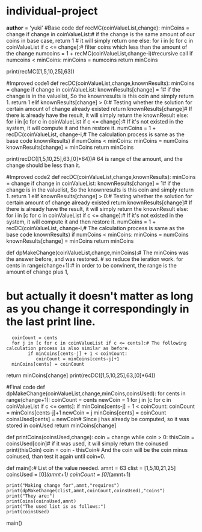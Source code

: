 # individual-project
__author__ = 'yuki'
#Base code
def recMC(coinValueList,change):
   minCoins = change
   if change in coinValueList:# if the change is the same amount of our coins in base case,
     return 1 # it will simply return one
   else:
      for i in [c for c in coinValueList if c <= change]:# filter  coins which less than the amount of the change
         numcoins = 1 + recMC(coinValueList,change-i)#recursive call
         if numcoins < minCoins:
            minCoins = numcoins
   return minCoins

print(recMC([1,5,10,25],63))


#Improved code1
def recDC(coinValueList,change,knownResults):
   minCoins = change
   if change in coinValueList:
      knownResults[change] = 1# if the change is in the valuelist, So the knownresults is this coin and simply return 1.
      return 1
   elif knownResults[change] > 0:# Testing whether the solution for certain amount of change already existed
      return knownResults[change]# If there is already have the result, it will simply return the knownResult
   else:
       for i in [c for c in coinValueList if c <= change]:# If it's not existed in the system, it will compute it and then restore it.
         numCoins = 1 + recDC(coinValueList, change-i,# The calculation process is same as the base code
                              knownResults)
         if numCoins < minCoins:
            minCoins = numCoins
            knownResults[change] = minCoins
   return minCoins

print(recDC([1,5,10,25],63,[0]*64))# 64 is range of the amount, and the change should be less than it.




#Improved code2
def recDC(coinValueList,change,knownResults):
   minCoins = change
   if change in coinValueList:
      knownResults[change] = 1# if the change is in the valuelist, So the knownresults is this coin and simply return 1.
      return 1
   elif knownResults[change] > 0:# Testing whether the solution for certain amount of change already existed
      return knownResults[change]# If there is already have the result, it will simply return the knownResult
   else:
       for i in [c for c in coinValueList if c <= change]:# If it's not existed in the system, it will compute it and then restore it.
         numCoins = 1 + recDC(coinValueList, change-i,# The calculation process is same as the base code
                              knownResults)
         if numCoins < minCoins:
            minCoins = numCoins
            knownResults[change] = minCoins
   return minCoins


def dpMakeChange(coinValueList,change,minCoins):# The minCoins was the answer before, and was restored.
                                                # so reduce the ieration work.
   for cents in range(change+1):# in order to be convinent, the range is the amount of change plus 1,
   # but actually it doesn't matter as long as you change it correspondingly in the last print line.
      coinCount = cents
      for j in [c for c in coinValueList if c <= cents]:# The following calculation process is also similar as before.
            if minCoins[cents-j] + 1 < coinCount:
               coinCount = minCoins[cents-j]+1
      minCoins[cents] = coinCount
   return minCoins[change]
print(recDC([1,5,10,25],63,[0]*64))



#Final code
def dpMakeChange(coinValueList,change,minCoins,coinsUsed):
   for cents in range(change+1):
      coinCount = cents
      newCoin = 1
      for j in [c for c in coinValueList if c <= cents]:
            if minCoins[cents-j] + 1 < coinCount:
               coinCount = minCoins[cents-j]+1
               newCoin = j
      minCoins[cents] = coinCount
      coinsUsed[cents] = newCoin# Since j has already be computed, so it was stored in coinUsed
   return minCoins[change]

def printCoins(coinsUsed,change):
   coin = change
   while coin > 0:
      thisCoin = coinsUsed[coin]# if it was used, it will simply return the coinused
      print(thisCoin)
      coin = coin - thisCoin# And the coin will be the coin minus coinused, than test it again until coin=0.

def main():# List of the value needed.
    amnt = 63
    clist = [1,5,10,21,25]
    coinsUsed = [0]*(amnt+1)
    coinCount = [0]*(amnt+1)

    print("Making change for",amnt,"requires")
    print(dpMakeChange(clist,amnt,coinCount,coinsUsed),"coins")
    print("They are:")
    printCoins(coinsUsed,amnt)
    print("The used list is as follows:")
    print(coinsUsed)

main()



